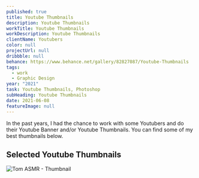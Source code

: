 ```yaml
---
published: true
title: Youtube Thumbnails
description: Youtube Thumbnails
workTitle: Youtube Thumbnails
workDescription: Youtube Thumbnails
clientName: Youtubers
color: null
projectUrl: null
dribbble: null
behance: https://www.behance.net/gallery/82827087/Youtube-Thumbnails
tags:
  - work
  - Graphic Design
year: "2021"
task: Youtube Thumbnails, Photoshop
subHeading: Youtube Thumbnails
date: 2021-06-08
featureImage: null
---
```

In the past years, I had the chance to work with some Youtubers and do their Youtube Banner and/or Youtube Thumbnails. You can find some of my best thumbnails below.

## Selected Youtube Thumbnails

![Tom ASMR - Thumbnail](https://res.cloudinary.com/haroldao/image/upload/f_auto,q_auto/v1623183731/FastASMR_wldejt.webp "Tom ASMR - Fastest ASMR")